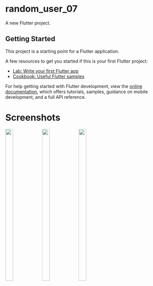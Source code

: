 # random_user_07

A new Flutter project.

## Getting Started

This project is a starting point for a Flutter application.

A few resources to get you started if this is your first Flutter project:

- [Lab: Write your first Flutter app](https://docs.flutter.dev/get-started/codelab)
- [Cookbook: Useful Flutter samples](https://docs.flutter.dev/cookbook)

For help getting started with Flutter development, view the
[online documentation](https://docs.flutter.dev/), which offers tutorials,
samples, guidance on mobile development, and a full API reference.


# Screenshots

<p float="center">
  

  
  <img src="https://user-images.githubusercontent.com/115551640/225589721-46dbf566-5d6c-46ab-90e8-f402a712eba3.png" width=22% height=35%>
  <img src="https://user-images.githubusercontent.com/115551640/225589765-74c1385e-989e-4ed7-a8e3-6d6fc7b2ced0.png" width=22% height=35%>
  <img src="https://user-images.githubusercontent.com/115551640/225589793-b500f6a2-8893-4da6-8c51-416f46d6d6a9.png" width=22% height=35%>
  





</p>
